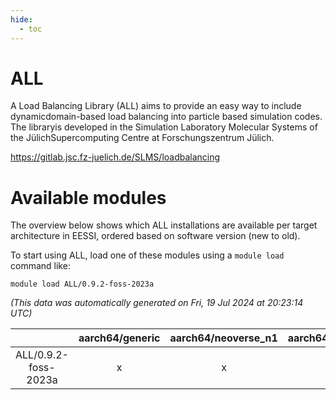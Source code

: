 ```yaml
---
hide:
  - toc
---
```


ALL
===


A Load Balancing Library (ALL) aims to provide an easy way to include dynamicdomain-based load balancing into particle based simulation codes. The libraryis developed in the Simulation Laboratory Molecular Systems of the JülichSupercomputing Centre at Forschungszentrum Jülich.

https://gitlab.jsc.fz-juelich.de/SLMS/loadbalancing
# Available modules


The overview below shows which ALL installations are available per target architecture in EESSI, ordered based on software version (new to old).

To start using ALL, load one of these modules using a `module load` command like:

```shell
module load ALL/0.9.2-foss-2023a
```

*(This data was automatically generated on Fri, 19 Jul 2024 at 20:23:14 UTC)*  

| |aarch64/generic|aarch64/neoverse_n1|aarch64/neoverse_v1|x86_64/generic|x86_64/amd/zen2|x86_64/amd/zen3|x86_64/intel/haswell|x86_64/intel/skylake_avx512|
| :---: | :---: | :---: | :---: | :---: | :---: | :---: | :---: | :---: |
|ALL/0.9.2-foss-2023a|x|x|x|x|x|x|x|x|
